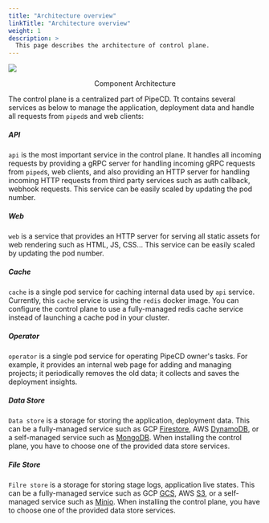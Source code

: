 ```yaml
---
title: "Architecture overview"
linkTitle: "Architecture overview"
weight: 1
description: >
  This page describes the architecture of control plane.
---
```


![](/images/control-plane-components.png)
<p style="text-align: center;">
Component Architecture
</p>

The control plane is a centralized part of PipeCD. Tt contains several services as below to manage the application, deployment data and handle all requests from `piped`s and web clients:

##### API

`api` is the most important service in the control plane. It handles all incoming requests by providing a gRPC server for handling incoming gRPC requests from `piped`s, web clients, and also providing an HTTP server for handling incoming HTTP requests from third party services such as auth callback, webhook requests. This service can be easily scaled by updating the pod number.

##### Web

`web` is a service that provides an HTTP server for serving all static assets for web rendering such as HTML, JS, CSS... This service can be easily scaled by updating the pod number.

##### Cache

`cache` is a single pod service for caching internal data used by `api` service. Currently, this `cache` service is using the `redis` docker image. You can configure the control plane to use a fully-managed redis cache service instead of launching a cache pod in your cluster.

##### Operator

`operator` is a single pod service for operating PipeCD owner's tasks.
For example, it provides an internal web page for adding and managing projects; it periodically removes the old data; it collects and saves the deployment insights.

##### Data Store

`Data store` is a storage for storing the application, deployment data. This can be a fully-managed service such as GCP [Firestore](https://cloud.google.com/firestore), AWS [DynamoDB](https://aws.amazon.com/dynamodb/), or a self-managed service such as [MongoDB](https://www.mongodb.com/). When installing the control plane, you have to choose one of the provided data store services.

##### File Store

`Filre store` is a storage for storing stage logs, application live states. This can be a fully-managed service such as GCP [GCS](https://cloud.google.com/storage), AWS [S3](https://aws.amazon.com/s3/), or a self-managed service such as [Minio](https://github.com/minio/minio). When installing the control plane, you have to choose one of the provided data store services.
